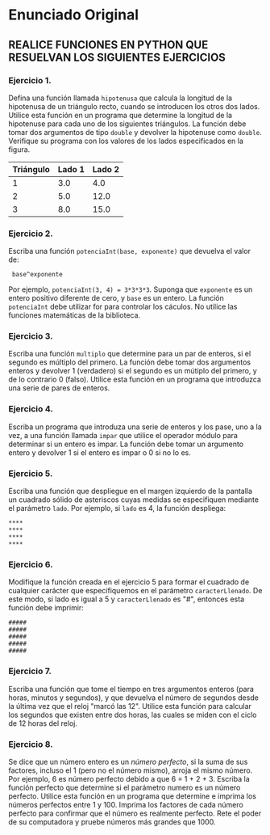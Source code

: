 # Enunciado Original

## REALICE FUNCIONES EN PYTHON QUE RESUELVAN LOS SIGUIENTES EJERCICIOS

### Ejercicio 1.

Defina una función llamada `hipotenusa` que calcula la longitud de la hipotenusa
de un triángulo recto, cuando se introducen los otros dos lados. Utilice esta
función en un programa que determine la longitud de la hipotenuse para cada uno
de los siguientes triángulos. La función debe tomar dos argumentos de tipo `double`
y devolver la hipotenuse como `double`. Verifique su programa con los valores de los
lados especificados en la figura.

|Triángulo|Lado 1|Lado 2|
|---------|------|------|
|    1    |  3.0 |  4.0 | 
|    2    |  5.0 | 12.0 | 
|    3    |  8.0 | 15.0 |

### Ejercicio 2.

Escriba una función `potenciaInt(base, exponente)` que devuelva el valor de:

     base^exponente

Por ejemplo, `potenciaInt(3, 4) = 3*3*3*3`. Suponga que `exponente` es un entero
positivo diferente de cero, y `base` es un entero. La función `potenciaInt` debe
utilizar for para controlar los cáculos. No utilice las funciones matemáticas de la
biblioteca.

### Ejercicio 3.

Escriba una función `multiplo` que determine para un par de enteros, si el segundo
es múltiplo del primero. La función debe tomar dos argumentos enteros y devolver 1
(verdadero) si el segundo es un mútiplo del primero, y de lo contrario 0 (falso).
Utilice esta función en un programa que introduzca una serie de pares de enteros.

### Ejercicio 4.

Escriba un programa que introduza una serie de enteros y los pase, uno a la vez, a una
función llamada `impar` que utilice el operador módulo para determinar si un entero es
impar. La función debe tomar un argumento entero y devolver 1 si el entero es impar o
0 si no lo es.

### Ejercicio 5.

Escriba una función que despliegue en el margen izquierdo de la pantalla un cuadrado
sólido de asteriscos cuyas medidas se especifiquen mediante el parámetro `lado`. Por
ejemplo, si `lado` es 4, la función despliega:

    ****
    ****
    ****
    ****

### Ejercicio 6.

Modifique la función creada en el ejercicio 5 para formar el cuadrado de cualquier
carácter que especifiquemos en el parámetro `caracterLlenado`. De este modo, si lado
es igual a 5 y `caracterLlenado` es "#", entonces esta función debe imprimir:

    #####
    #####
    #####
    #####
    #####

### Ejercicio 7.

Escriba una función que tome el tiempo en tres argumentos enteros (para horas, minutos
y segundos), y que devuelva el número de segundos desde la última vez que el reloj "marcó
las 12". Utilice esta función para calcular los segundos que existen entre dos horas, las
cuales se miden con el ciclo de 12 horas del reloj.

### Ejercicio 8.

Se dice que un número entero es un _número perfecto_, si la suma de sus factores, incluso
el 1 (pero no el número mismo), arroja el mismo número. Por ejemplo, 6 es número perfecto
debido a que 6 = 1 + 2 + 3. Escriba la función perfecto que determine si el parámetro
numero es un número perfecto. Utilice esta función en un programa que determine e imprima
los números perfectos entre 1 y 100. Imprima los factores de cada número perfecto para
confirmar que el número es realmente perfecto. Rete el poder de su computadora y pruebe
números más grandes que 1000.
